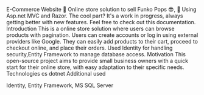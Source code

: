 E-Commerce Website 🛒
Online store solution to sell Funko Pops 😎, 🎉 Using Asp.net MVC and Razor. The cool part? It's a work in progress, always getting better with new features. Feel free to check out this documentation.
Introduction
This is a online store solution where users can browse products with pagination. Users can create accounts or log in using external providers like Google. They can easily add products to their cart, proceed to checkout online, and place their orders.
Used Identity for handling security,Entity Framework to manage database access.
 Motivation
This open-source project aims to provide small business owners with a quick start for their online store, with easy adaptation to their specific needs.
Technologies
cs dotnet
Additional used

Identity, Entity Framework, MS SQL Server
